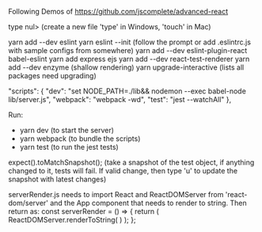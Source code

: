 Following Demos of https://github.com/jscomplete/advanced-react

type nul> <filename>		(create a new file 'type' in Windows, 'touch' in Mac)

yarn add --dev eslint
yarn eslint --init (follow the prompt or add .eslintrc.js with sample configs from somewhere)
yarn add --dev eslint-plugin-react babel-eslint
yarn add express ejs
yarn add --dev react-test-renderer
yarn add --dev enzyme 	(shallow rendering)
yarn upgrade-interactive	(lists all packages need upgrading)

"scripts": {
    "dev": "set NODE_PATH=./lib&& nodemon --exec babel-node lib/server.js",
    "webpack": "webpack -wd",
    "test": "jest --watchAll"
  },

Run: 
- yarn dev (to start the server)
- yarn webpack (to bundle the scripts)
- yarn test (to run the jest tests)

expect(<obj>).toMatchSnapshot(); 	(take a snapshot of the test object, if anything changed to it, tests will fail. If valid change, then type 'u' to update the snapshot with latest changes)

serverRender.js needs to import React and ReactDOMServer from 'react-dom/server' and the App component that needs to render to string. Then return as:
const serverRender = () => {
    return ( ReactDOMServer.renderToString(
        <App />
    ) );
};
